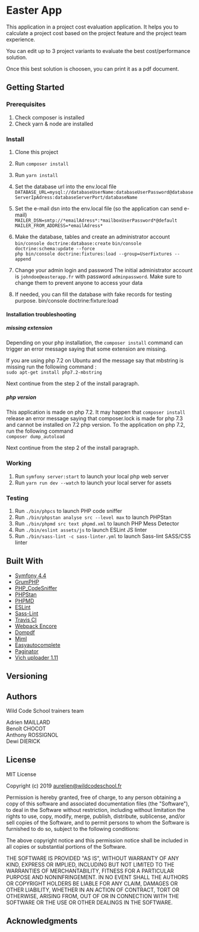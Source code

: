 # Easter App

This application in a project cost evaluation application.
It helps you to calculate a project cost based on the project feature and the project team experience.

You can edit up to 3 project variants to evaluate the best cost/performance solution.

Once this best solution is choosen, you can print it as a pdf document.

## Getting Started

### Prerequisites

1. Check composer is installed
2. Check yarn & node are installed

### Install

1. Clone this project
2. Run `composer install`
3. Run `yarn install`

4. Set the database url into the env.local file  
```DATABASE_URL=mysql://databaseUserName:databaseUserPassword@databaseServerIpAdress:databaseServerPort/databaseName```

5. Set the e-mail dsn into the env.local file (so the application can send e-mail)  
```MAILER_DSN=smtp://*emailAdress*:*mailboxUserPassword*@default```  
```MAILER_FROM_ADDRESS=*emailAdress*```  

6. Make the database, tables and create an administrator account  
```bin/console doctrine:database:create``` 
```bin/console doctrine:schema:update --force```  
```php bin/console doctrine:fixtures:load --group=UserFixtures --append```  

7. Change your admin login and password
The initial administrator account is `johndoe@easterapp.fr` with password `adminpassword`. Make sure to change them to prevent anyone to access your data

8. If needed, you can fill the database with fake records for testing purpose.  bin/console doctrine:fixture:load

#### Installation troubleshooting

##### missing extension 

Depending on your php installation, the `composer install` command can trigger an error message saying that some extension are missing.

If you are using php 7.2 on Ubuntu and the message say that mbstring is missing run the following command :  
`sudo apt-get install php7.2-mbstring`

Next continue from the step 2 of the install paragraph.

##### php version

This application is made on php 7.2. It may happen that `composer install` release an error message saying that composer.lock is made for php 7.3 and cannot be installed on 7.2 php version.
To  the application on php 7.2, run the following command  
`composer dump_autoload`

Next continue from the step 2 of the install paragraph.

### Working

1. Run `symfony server:start` to launch your local php web server
2. Run `yarn run dev --watch` to launch your local server for assets

### Testing

1. Run `./bin/phpcs` to launch PHP code sniffer
2. Run `./bin/phpstan analyse src --level max` to launch PHPStan
3. Run `./bin/phpmd src text phpmd.xml` to launch PHP Mess Detector
3. Run `./bin/eslint assets/js` to launch ESLint JS linter
3. Run `./bin/sass-lint -c sass-linter.yml` to launch Sass-lint SASS/CSS linter

## Built With

* [Symfony 4.4](https://github.com/symfony/symfony)
* [GrumPHP](https://github.com/phpro/grumphp)
* [PHP_CodeSniffer](https://github.com/squizlabs/PHP_CodeSniffer)
* [PHPStan](https://github.com/phpstan/phpstan)
* [PHPMD](http://phpmd.org)
* [ESLint](https://eslint.org/)
* [Sass-Lint](https://github.com/sasstools/sass-lint)
* [Travis CI](https://github.com/marketplace/travis-ci)
* [Webpack Encore](https://symfony.com/doc/current/frontend.html#webpack-encore)
* [Dompdf](http://dompdf.github.com/)
* [Mjml](http://mjml.io)
* [Easyautocomplete](http://easyautocomplete.com/)
* [Paginator](https://github.com/KnpLabs/KnpPaginatorBundle)
* [Vich uploader 1.11](https://github.com/dustin10/VichUploaderBundle)


## Versioning


## Authors

Wild Code School trainers team

Adrien MAILLARD  
Benoît CHOCOT  
Anthony ROSSIGNOL  
Dewi DIERICK  

## License

MIT License

Copyright (c) 2019 aurelien@wildcodeschool.fr

Permission is hereby granted, free of charge, to any person obtaining a copy
of this software and associated documentation files (the "Software"), to deal
in the Software without restriction, including without limitation the rights
to use, copy, modify, merge, publish, distribute, sublicense, and/or sell
copies of the Software, and to permit persons to whom the Software is
furnished to do so, subject to the following conditions:

The above copyright notice and this permission notice shall be included in all
copies or substantial portions of the Software.

THE SOFTWARE IS PROVIDED "AS IS", WITHOUT WARRANTY OF ANY KIND, EXPRESS OR
IMPLIED, INCLUDING BUT NOT LIMITED TO THE WARRANTIES OF MERCHANTABILITY,
FITNESS FOR A PARTICULAR PURPOSE AND NONINFRINGEMENT. IN NO EVENT SHALL THE
AUTHORS OR COPYRIGHT HOLDERS BE LIABLE FOR ANY CLAIM, DAMAGES OR OTHER
LIABILITY, WHETHER IN AN ACTION OF CONTRACT, TORT OR OTHERWISE, ARISING FROM,
OUT OF OR IN CONNECTION WITH THE SOFTWARE OR THE USE OR OTHER DEALINGS IN THE
SOFTWARE.

## Acknowledgments

